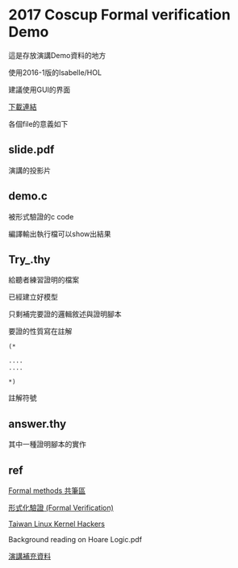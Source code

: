 # 2017 Coscup Formal verification Demo


這是存放演講Demo資料的地方

使用2016-1版的Isabelle/HOL

建議使用GUI的界面

[下載連結](https://www.cl.cam.ac.uk/research/hvg/Isabelle/installation.html)

各個file的意義如下


## slide.pdf

演講的投影片

## demo.c

被形式驗證的c code

編譯輸出執行檔可以show出結果

## Try_.thy

給聽者練習證明的檔案

已經建立好模型

只剩補完要證的邏輯敘述與證明腳本

要證的性質寫在註解

```
(*

....
....

*)
```

註解符號

## answer.thy

其中一種證明腳本的實作

## ref

[Formal methods 共筆區](https://hackmd.io/MwMwpiBMBGDGkFoCcATALChaCM2AcCeArJNggAyqwDs01k15aaQA)


[形式化驗證 (Formal Verification)](https://hackmd.io/s/H1xxp3pF0)

[Taiwan Linux Kernel Hackers](https://www.facebook.com/groups/twlinuxkernelhackers/?ref=bookmarks)

Background reading on Hoare Logic.pdf

[演講補充資料](https://hackmd.io/s/r1Cu7pcwW)

